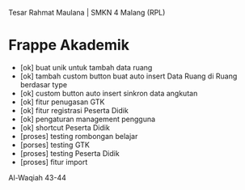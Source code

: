 Tesar Rahmat Maulana | SMKN 4 Malang (RPL)

# Frappe Akademik

- [ok] buat unik untuk tambah data ruang
- [ok] tambah custom button buat auto insert Data Ruang di Ruang berdasar type
- [ok] custom button auto insert sinkron data angkutan
- [ok] fitur penugasan GTK
- [ok] fitur registrasi Peserta Didik
- [ok] pengaturan management pengguna
- [ok] shortcut Peserta Didik
- [proses] testing rombongan belajar
- [porses] testing GTK
- [proses] testing Peserta Didik
- [proses] fitur import 

Al-Waqiah 43-44